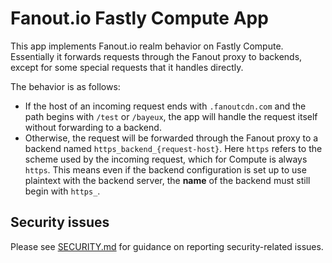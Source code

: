 # Fanout.io Fastly Compute App

This app implements Fanout.io realm behavior on Fastly Compute. Essentially it forwards requests through the Fanout proxy to backends, except for some special requests that it handles directly.

The behavior is as follows:

* If the host of an incoming request ends with `.fanoutcdn.com` and the path begins with `/test` or `/bayeux`, the app will handle the request itself without forwarding to a backend.
* Otherwise, the request will be forwarded through the Fanout proxy to a backend named `https_backend_{request-host}`. Here `https` refers to the scheme used by the incoming request, which for Compute is always `https`. This means even if the backend configuration is set up to use plaintext with the backend server, the **name** of the backend must still begin with `https_`.

## Security issues

Please see [SECURITY.md](SECURITY.md) for guidance on reporting security-related issues.
